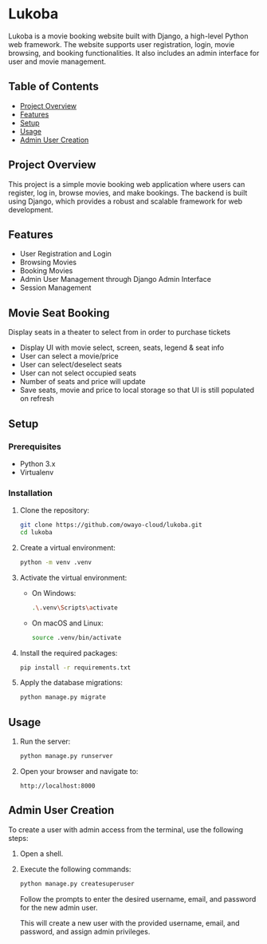 # Lukoba

Lukoba is a movie booking website built with Django, a high-level Python web framework. The website supports user registration, login, movie browsing, and booking functionalities. It also includes an admin interface for user and movie management.

## Table of Contents

-   [Project Overview](#project-overview)
-   [Features](#features)
-   [Setup](#setup)
-   [Usage](#usage)
-   [Admin User Creation](#admin-user-creation)

## Project Overview

This project is a simple movie booking web application where users can register, log in, browse movies, and make bookings. The backend is built using Django, which provides a robust and scalable framework for web development.

## Features

-   User Registration and Login
-   Browsing Movies
-   Booking Movies
-   Admin User Management through Django Admin Interface
-   Session Management

## Movie Seat Booking

Display seats in a theater to select from in order to purchase tickets

- Display UI with movie select, screen, seats, legend & seat info
- User can select a movie/price
- User can select/deselect seats
- User can not select occupied seats
- Number of seats and price will update
- Save seats, movie and price to local storage so that UI is still populated on refresh

## Setup

### Prerequisites

-   Python 3.x
-   Virtualenv

### Installation

1. Clone the repository:

    ```sh
    git clone https://github.com/owayo-cloud/lukoba.git
    cd lukoba
    ```

2. Create a virtual environment:

    ```sh
    python -m venv .venv
    ```

3. Activate the virtual environment:

    - On Windows:

        ```sh
        .\.venv\Scripts\activate
        ```

    - On macOS and Linux:
        ```sh
        source .venv/bin/activate
        ```

4. Install the required packages:

    ```sh
    pip install -r requirements.txt
    ```

5. Apply the database migrations:
    ```sh
    python manage.py migrate
    ```

## Usage

1. Run the server:

    ```sh
    python manage.py runserver
    ```

2. Open your browser and navigate to:
    ```
    http://localhost:8000
    ```

## Admin User Creation

To create a user with admin access from the terminal, use the following steps:

1. Open a shell.

2. Execute the following commands:

    ```sh
    python manage.py createsuperuser
    ```

    Follow the prompts to enter the desired username, email, and password for the new admin user.

    This will create a new user with the provided username, email, and password, and assign admin privileges.
